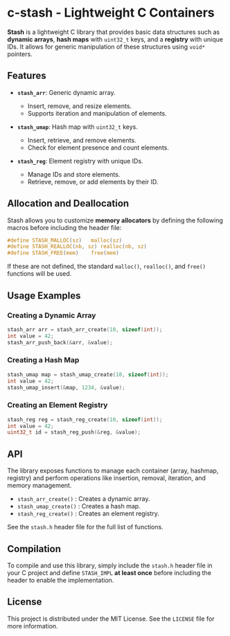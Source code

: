 # c-stash - Lightweight C Containers

**Stash** is a lightweight C library that provides basic data structures such as **dynamic arrays**, **hash maps** with `uint32_t` keys, and a **registry** with unique IDs. It allows for generic manipulation of these structures using `void*` pointers.

## Features

* **`stash_arr`**: Generic dynamic array.

  * Insert, remove, and resize elements.
  * Supports iteration and manipulation of elements.

* **`stash_umap`**: Hash map with `uint32_t` keys.

  * Insert, retrieve, and remove elements.
  * Check for element presence and count elements.

* **`stash_reg`**: Element registry with unique IDs.

  * Manage IDs and store elements.
  * Retrieve, remove, or add elements by their ID.

## Allocation and Deallocation

Stash allows you to customize **memory allocators** by defining the following macros before including the header file:

```c
#define STASH_MALLOC(sz)   malloc(sz)
#define STASH_REALLOC(nb, sz) realloc(nb, sz)
#define STASH_FREE(mem)    free(mem)
```

If these are not defined, the standard `malloc()`, `realloc()`, and `free()` functions will be used.

## Usage Examples

### Creating a Dynamic Array

```c
stash_arr arr = stash_arr_create(10, sizeof(int));
int value = 42;
stash_arr_push_back(&arr, &value);
```

### Creating a Hash Map

```c
stash_umap map = stash_umap_create(10, sizeof(int));
int value = 42;
stash_umap_insert(&map, 1234, &value);
```

### Creating an Element Registry

```c
stash_reg reg = stash_reg_create(10, sizeof(int));
int value = 42;
uint32_t id = stash_reg_push(&reg, &value);
```

## API

The library exposes functions to manage each container (array, hashmap, registry) and perform operations like insertion, removal, iteration, and memory management.

* `stash_arr_create()` : Creates a dynamic array.
* `stash_umap_create()` : Creates a hash map.
* `stash_reg_create()` : Creates an element registry.

See the `stash.h` header file for the full list of functions.

## Compilation

To compile and use this library, simply include the `stash.h` header file in your C project and define `STASH_IMPL` **at least once** before including the header to enable the implementation.

## License

This project is distributed under the MIT License. See the `LICENSE` file for more information.
